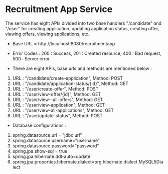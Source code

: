 # Recruitment App Service

The service has eight APIs divided into two base handlers "/candidate" and "/user" for creating application, updating application status, creating offer, viewing offers, viewing applications, etc.

* Base URL = http://localhost:8080/recruitmentapp
* Error Codes :
		200 : Success,
		201 : Created resource,
		400 : Bad request,
		500 : Server error

* There are eight APIs, base urls and methods are mentioned below :
1. URL : "/candidate/create-application", Method: POST
2. URL : "/candidate/application-status/{id}", Method: GET
3. URL : "/user/create-offer", Method: POST
4. URL : "/user/view-offer/{id}", Method: GET
5. URL : "/user/view--all-offers", Method: GET
6. URL : "/user/view-application", Method: GET
7. URL : "/user/view-all-applications", Method: GET
8. URL : "/user/update-status", Method: POST

* Database configurations :

1. spring.datasource.url = "jdbc url"
2. spring.datasource.username="username"
3. spring.datasource.password="password"
4. spring.jpa.show-sql = true
5. spring.jpa.hibernate.ddl-auto=update
6. spring.jpa.properties.hibernate.dialect=org.hibernate.dialect.MySQL5Dialect

